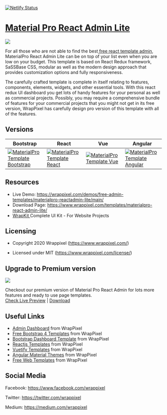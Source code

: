 <!-- # materialpro-react-lite -->
<!-- Heading of Template -->

[![Netlify Status](https://api.netlify.com/api/v1/badges/7b811bb8-6e8b-4368-9814-aba52a520151/deploy-status)](https://app.netlify.com/sites/mfmirror/deploys)

<h1>
  <a href="https://www.wrappixel.com/templates/materialpro-react-admin-lite/">Material Pro React Admin Lite</a>
</h1>

<!-- Main image of Template -->
<a target="_blank" href="https://www.wrappixel.com/wp-content/uploads/edd/2020/04/materialpro-react-lite-y.jpg">
  <img src="https://www.wrappixel.com/wp-content/uploads/edd/2020/04/materialpro-react-lite-y.jpg" />
</a>

<!-- <h4><a href="https://wrappixel.com/demos/free-admin-templates/material-pro-lite/html/index.html">Free Version Demo Link</a></h4> -->

<!-- Description of Template -->
<p>
  For all those who are not able to find the best<a href="https://www.wrappixel.com/templates/category/react-templates/"> free react template admin</a>, MaterialPro React Admin Lite can be on top of your list even when you are low on your budget. This template is based on React Redux framework, SaSSBase CSS, modular as well as the modern design approach that provides customization options and fully responsiveness.
</p>
<p>
  The carefully crafted template is complete in itself relating to features, components, elements, widgets, and other essential tools. With this react redux UI dashboard you get lots of handy features for your personal as well as commercial projects. Possibly, you may require a comprehensive bundle of features for your commercial projects that you might not get in its free version, WrapPixel has carefully design pro version of this template with all of the features.
</p>

<!-- Versions of Template -->
<h2><a id="user-content-versions" class="anchor" aria-hidden="true" href="#versions"></a>Versions</h2>
<table>
<thead>
<tr>
<th>Bootstrap</th>
<th>React</th>
<th>Vue</th>
<th>Angular</th>
</tr>
</thead>
<tbody>
<tr>
<td>
  <a href="https://www.wrappixel.com/templates/materialpro/" rel="nofollow" width="150px">
    <img src="https://www.wrappixel.com/wp-content/uploads/edd/2020/04/materialpro-bootstrap-admin-y.jpg" alt="MaterialPro Template  Bootstrap" style="max-width:150px;">
  </a>
</td>
<td>
  <a href="https://www.wrappixel.com/templates/materialpro-react-redux-admin/" rel="nofollow" width="150px">
    <img src="https://www.wrappixel.com/wp-content/uploads/edd/2020/04/materialpro-react-admin-y.jpg" alt="MaterialPro Template  React" style="max-width:150px;">
  </a>
</td>
<td>
  <a href="https://www.wrappixel.com/templates/materialpro-vuetify-admin/" rel="nofollow" width="150px">
    <img src="https://www.wrappixel.com/wp-content/uploads/edd/2020/05/materialpro-vuejs-dashboard-template-20.jpg" alt="MaterialPro Template  Vue" style="max-width:150px;">
  </a>
</td>
  <td>
  <a href="https://www.wrappixel.com/templates/materialpro-angular-dashboard/" rel="nofollow" width="150px">
    <img src="https://www.wrappixel.com/wp-content/uploads/edd/2020/04/materialpro-angular-admin-y.jpg" alt="MaterialPro Template  Angular" style="max-width:150px;">
  </a>
</td>
</tr>
</tbody>
</table>

<!-- Resources of Template -->
<h2>Resources</h2>
<ul>
<li>  
  Live Demo: <a href="https://wrappixel.com/demos/free-admin-templates/materialpro-reactadmin-lite/main/" rel="nofollow">https://wrappixel.com/demos/free-admin-templates/materialpro-reactadmin-lite/main/</a>
</li>
<li>
    Download Page: <a href="https://www.wrappixel.com/templates/materialpro-react-admin-lite/" rel="nofollow">
  https://www.wrappixel.com/templates/materialpro-react-admin-lite/</a>
</li>
<li>
    <a href="https://www.wrappixel.com/templates/wrapkit/#demos" rel="nofollow">WrapKit </a>Complete UI Kit - For Website Projects
</li>
</ul>

<!-- Licensing of Template -->
<h2>Licensing</h2>
<ul>
  <li>
    <p>Copyright 2020 Wrappixel (<a href="https://www.wrappixel.com/" rel="nofollow">https://www.wrappixel.com/</a>)</p>
  </li>
  <li>
    <p>Licensed under MIT (<a href="https://www.wrappixel.com/license/">https://www.wrappixel.com/license/</a>)</p>
  </li>
</ul>

<!-- Upgrade to Premium version of Template -->
<h2>Upgrade to Premium version</h2>
<a target="_blank" href="https://www.wrappixel.com/templates/materialpro-react-redux-admin/">
  <img src="https://www.wrappixel.com/wp-content/uploads/edd/2020/04/materialpro-react-admin-y.jpg" />
</a>
<p>
   Checkout our premium version of Material Pro React Admin for lots more features and ready to use page templates.<br>
   <a href="https://www.wrappixel.com/demos/react-admin-templates/materialpro-react-admin/main/authentication/login">Check Live Preview</a> | <a href="https://www.wrappixel.com/templates/materialpro-react-redux-admin/">Download</a>
</p>

<!-- Useful Links of Template -->
<h2>Useful Links</h2>
<ul>
<li><a href="https://www.wrappixel.com/templates/category/admin-template/">Admin Dashboard</a> from WrapPixel</li>
<li><a href="https://www.wrappixel.com/">Free Bootstrap 4 Templates</a> from WrapPixel</li>
<li><a href="https://www.wrappixel.com/templates/category/bootstrap-admin-templates/">Bootstrap Dashboard Template</a> from WrapPixel</li>
<li><a href="https://www.wrappixel.com/templates/category/react-templates/">Reactjs Templates</a> from WrapPixel</li>
<li><a href="https://www.wrappixel.com/templates/category/vuejs-templates/">Vuetify Templates</a> from WrapPixel</li>
<li><a href="https://www.wrappixel.com/templates/category/angular-templates/">Angular Material Themes</a> from WrapPixel</li>
<li><a href="https://www.wrappixel.com/templates/category/free-templates/">Free Web Templates</a> from WrapPixel</li>
</ul>

<!-- Social Media of Wrappixel -->
<h2>Social Media</h2>
<p>Facebook: <a href="https://www.facebook.com/wrappixel">https://www.facebook.com/wrappixel</a></p>
<p>Twitter: <a href="https://twitter.com/wrappixel">https://twitter.com/wrappixel</a></p>
<p>Medium: <a href="https://medium.com/wrappixel">https://medium.com/wrappixel</a></p>
<!-- ## Pro Version -->

<!-- <a href="https://www.wrappixel.com/templates/materialpro/"><img src="https://www.wrappixel.com/wp-content/uploads/2019/01/materialpro-bootstrap-nw-1.jpg"/></a><br/> -->

<!-- <h4><a href="https://www.wrappixel.com/demos/admin-templates/material-pro/material/index.html">Demo</a></h4> -->
